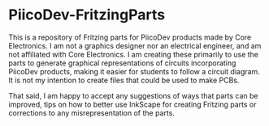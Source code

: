 # PiicoDev-FritzingParts
This is a repository of Fritzing parts for PiicoDev products made by Core Electronics. I am not a graphics designer nor an electrical engineer, and am not affiliated with Core Electronics. I am creating these primarily to use the parts to generate graphical representations of circuits incorporating PiicoDev products, making it easier for students to follow a circuit diagram. It is not my intention to create files that could be used to make PCBs.

That said, I am happy to accept any suggestions of ways that parts can be improved, tips on how to better use InkScape for creating Fritzing parts or corrections to any misrepresentation of the parts.

